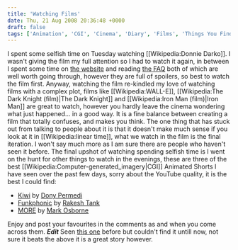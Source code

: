 ```yaml
---
title: 'Watching Films'
date: Thu, 21 Aug 2008 20:36:48 +0000
draft: false
tags: ['Animation', 'CGI', 'Cinema', 'Diary', 'Films', 'Things You Find']
---
```


I spent some selfish time on Tuesday watching \[\[Wikipedia:Donnie Darko\]\]. I wasn't giving the film my full attention so I had to watch it again, in between I spent some time on [the website](http://donniedarkofilm.com/) and reading [the FAQ](http://www.stainlesssteelrat.net/ddfaq.htm) both of which are well worth going through, however they are full of spoilers, so best to watch the film first. Anyway, watching the film re-kindled my love of watching films with a complex plot, films like \[\[Wikipedia:WALL-E\]\], \[\[Wikipedia:The Dark Knight (film)|The Dark Knight\]\] and \[\[Wikipedia:Iron Man (film)|Iron Man\]\] are great to watch, however you hardly leave the cinema wondering what just happened... in a good way. It is a fine balance between creating a film that totally confuses, and makes you think. The one thing that has stuck out from talking to people about it is that it doesn't make much sense if you look at it in \[\[Wikipedia:linear time\]\], what we watch in the film is the final iteration. I won't say much more as I am sure there are people who haven't seen it before. The final upshot of watching spending selfish time is I went on the hunt for other things to watch in the evenings, these are three of the best \[\[Wikipedia:Computer-generated\_imagery|CGI\]\] Animated Shorts I have seen over the past few days, sorry about the YouTube quality, it is the best I could find:

*   [Kiwi](http://www.youtube.com/watch?v=sdUUx5FdySs&feature=related) by [Dony Permedi](http://donysanimation.com/)
*   [Funkphonic](http://www.vimeo.com/752926) by [Rakesh Tank](http://ricktank.com/)
*   [MORE](http://uk.youtube.com/watch?v=bRMfDbm7nFo) by [Mark Osborne](http://www.happyproduct.com/)

Enjoy and post your favourites in the comments as and when you come across them. **_Edit_** Seen [this one](http://uk.youtube.com/watch?v=-ZJDNSp1QJA) before but couldn't find it untill now, not sure it beats the above it is a great story however.